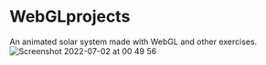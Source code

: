 # WebGLprojects
An animated solar system made with WebGL and other exercises.
![Screenshot 2022-07-02 at 00 49 56](https://user-images.githubusercontent.com/43384985/191010527-75a1a5f8-2655-430b-944c-aef1f0b28cd5.png)
